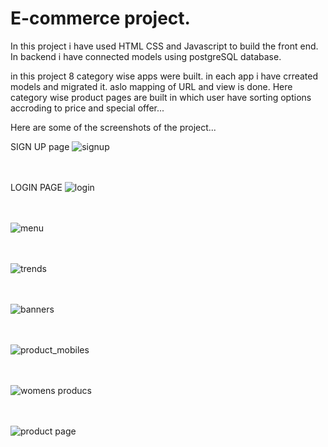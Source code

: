 # E-commerce project.

In this project i have used HTML CSS and Javascript to build the front end.
In backend i have connected models using postgreSQL database.

in this project 8 category wise apps were built. in each app i have crreated models and migrated it. aslo mapping of URL and view is done.
Here category wise product pages are built in which user have sorting options accroding to price and special offer...


Here are some of the screenshots of the project...

SIGN UP page
![signup](https://user-images.githubusercontent.com/83777309/117540771-58d0df80-b02e-11eb-8746-8d700284c94b.PNG)<br> <br> <br>

LOGIN PAGE
![login](https://user-images.githubusercontent.com/83777309/117540780-6d14dc80-b02e-11eb-99a5-d2a5dd83461e.PNG)<br> <br> <br>

![menu](https://user-images.githubusercontent.com/83777309/117540787-78680800-b02e-11eb-89da-60deddd469e1.PNG)<br> <br> <br>

![trends](https://user-images.githubusercontent.com/83777309/117540796-7d2cbc00-b02e-11eb-8195-e2cf6e5d7616.PNG) <br> <br> <br>

![banners](https://user-images.githubusercontent.com/83777309/117540802-80c04300-b02e-11eb-994e-4f747a78a4ad.PNG)<br> <br> <br>

![product_mobiles](https://user-images.githubusercontent.com/83777309/117540875-df85bc80-b02e-11eb-896f-f5a44e2d4820.PNG)<br> <br> <br>

![womens producs](https://user-images.githubusercontent.com/83777309/117540888-eca2ab80-b02e-11eb-935d-ac28d2c63e46.PNG)<br> <br> <br>

![product page](https://user-images.githubusercontent.com/83777309/117540893-f0363280-b02e-11eb-82ec-b16351602738.PNG)<br> <br> <br>





